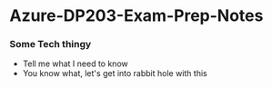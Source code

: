 # Azure-DP203-Exam-Prep-Notes

### Some Tech thingy
* Tell me what I need to know
* You know what, let's get into rabbit hole with this
